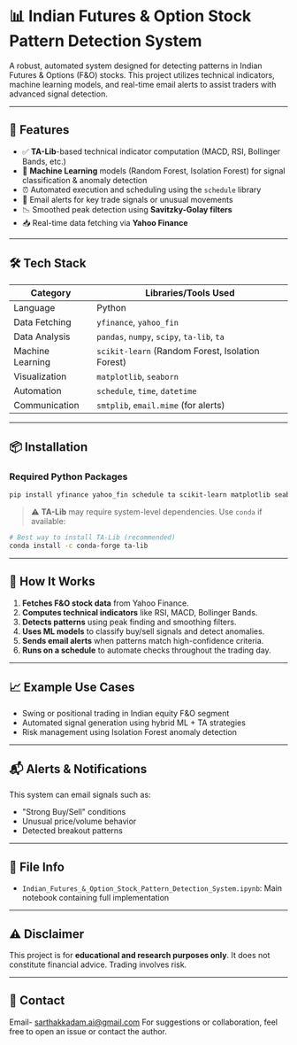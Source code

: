 
# 📊 Indian Futures & Option Stock Pattern Detection System

A robust, automated system designed for detecting patterns in Indian Futures & Options (F&O) stocks. This project utilizes technical indicators, machine learning models, and real-time email alerts to assist traders with advanced signal detection.

---

## 🚀 Features

- ✅ **TA-Lib**-based technical indicator computation (MACD, RSI, Bollinger Bands, etc.)
- 🧠 **Machine Learning** models (Random Forest, Isolation Forest) for signal classification & anomaly detection
- ⏰ Automated execution and scheduling using the `schedule` library
- 📩 Email alerts for key trade signals or unusual movements
- 📉 Smoothed peak detection using **Savitzky-Golay filters**
- 📥 Real-time data fetching via **Yahoo Finance**

---

## 🛠️ Tech Stack

| Category            | Libraries/Tools Used                                      |
|---------------------|-----------------------------------------------------------|
| Language            | Python                                                    |
| Data Fetching       | `yfinance`, `yahoo_fin`                                   |
| Data Analysis       | `pandas`, `numpy`, `scipy`, `ta-lib`, `ta`                |
| Machine Learning    | `scikit-learn` (Random Forest, Isolation Forest)          |
| Visualization       | `matplotlib`, `seaborn`                                   |
| Automation          | `schedule`, `time`, `datetime`                            |
| Communication       | `smtplib`, `email.mime` (for alerts)                      |

---

## 📦 Installation

### Required Python Packages

```bash
pip install yfinance yahoo_fin schedule ta scikit-learn matplotlib seaborn
```

> ⚠️ **TA-Lib** may require system-level dependencies. Use `conda` if available:

```bash
# Best way to install TA-Lib (recommended)
conda install -c conda-forge ta-lib
```

---

## 🧠 How It Works

1. **Fetches F&O stock data** from Yahoo Finance.
2. **Computes technical indicators** like RSI, MACD, Bollinger Bands.
3. **Detects patterns** using peak finding and smoothing filters.
4. **Uses ML models** to classify buy/sell signals and detect anomalies.
5. **Sends email alerts** when patterns match high-confidence criteria.
6. **Runs on a schedule** to automate checks throughout the trading day.

---

## 📈 Example Use Cases

- Swing or positional trading in Indian equity F&O segment
- Automated signal generation using hybrid ML + TA strategies
- Risk management using Isolation Forest anomaly detection

---

## 📬 Alerts & Notifications

This system can email signals such as:

- "Strong Buy/Sell" conditions
- Unusual price/volume behavior
- Detected breakout patterns

---

## 📎 File Info

- `Indian_Futures_&_Option_Stock_Pattern_Detection_System.ipynb`: Main notebook containing full implementation

---

## ⚠️ Disclaimer

This project is for **educational and research purposes only**. It does not constitute financial advice. Trading involves risk.

---

## 📧 Contact
Email- sarthakkadam.ai@gmail.com
For suggestions or collaboration, feel free to open an issue or contact the author.
